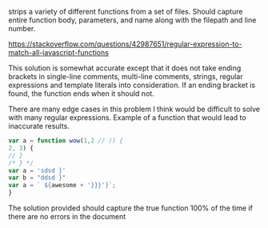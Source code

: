 strips a variety of different functions from a set of files. Should capture entire function body, parameters, and name along with the filepath and line number.

https://stackoverflow.com/questions/42987651/regular-expression-to-match-all-javascript-functions

This solution is somewhat accurate except that it does not take ending brackets in single-line comments, multi-line comments, strings, regular expressions and template literals into consideration. If an ending bracket is found, the function ends when it should not.

There are many edge cases in this problem I think would be difficult to solve with many regular expressions.
Example of a function that would lead to inaccurate results.

```js
var a = function wow(1,2 // )) {
2, 3) {
// }
/* } */
var a = 'sdsd }'
var b = "ddsd }"
var a = ` ${awesome + '}}}'}`;
}
```

The solution provided should capture the true function 100% of the time if there are no errors in the document
